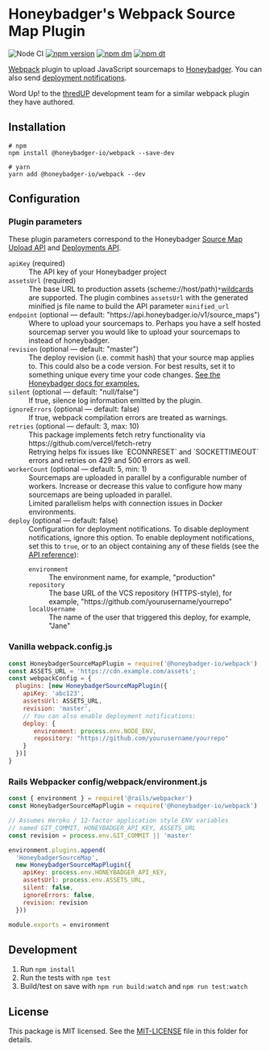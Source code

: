 # Honeybadger's Webpack Source Map Plugin

![Node CI](https://github.com/honeybadger-io/honeybadger-js/workflows/Node%20CI/badge.svg)
[![npm version](https://badge.fury.io/js/%40honeybadger-io%2Fwebpack.svg)](https://badge.fury.io/js/%40honeybadger-io%2Fwebpack)
[![npm dm](https://img.shields.io/npm/dm/@honeybadger-io/webpack)](https://www.npmjs.com/package/@honeybadger-io/webpack)
[![npm dt](https://img.shields.io/npm/dt/@honeybadger-io/webpack)](https://www.npmjs.com/package/@honeybadger-io/webpack)

[Webpack](https://webpack.js.org/) plugin to upload JavaScript
sourcemaps to [Honeybadger](https://docs.honeybadger.io/guides/source-maps.html). You can also send [deployment notifications](https://docs.honeybadger.io/api/deployments.html).

Word Up! to the [thredUP](https://github.com/thredup) development team for a
similar webpack plugin they have authored.

## Installation

```
# npm
npm install @honeybadger-io/webpack --save-dev

# yarn
yarn add @honeybadger-io/webpack --dev
```

## Configuration

### Plugin parameters

These plugin parameters correspond to the Honeybadger [Source Map Upload API](https://docs.honeybadger.io/guides/source-maps.html) and [Deployments API](https://docs.honeybadger.io/api/deployments.html).

<dl>
  <dt><code>apiKey</code> (required)</dt>
  <dd>The API key of your Honeybadger project</dd>

  <dt><code>assetsUrl</code> (required)</dt>
  <dd>The base URL to production assets (scheme://host/path)<code>*</code><a href="https://docs.honeybadger.io/guides/source-maps.html#wildcards">wildcards</a> are supported. The plugin combines <code>assetsUrl</code> with the generated minified js file name to build the API parameter <code>minified_url</code></dd>

  <dt><code>endpoint</code> (optional &mdash; default: "https://api.honeybadger.io/v1/source_maps")</dt>
  <dd>Where to upload your sourcemaps to. Perhaps you have a self hosted
  sourcemap server you would like to upload your sourcemaps to instead
  of honeybadger.</dd>

  <dt><code>revision</code> (optional &mdash; default: "master")</dt>
  <dd>The deploy revision (i.e. commit hash) that your source map applies to. This could also be a code version. For best results, set it to something unique every time your code changes. <a href="https://docs.honeybadger.io/lib/javascript/guides/using-source-maps.html#versioning-your-project">See the Honeybadger docs for examples.</a></dd>

  <dt><code>silent</code> (optional &mdash; default: "null/false")</dt>
  <dd>If true, silence log information emitted by the plugin.</dd>

  <dt><code>ignoreErrors</code> (optional &mdash; default: false)</dt>
  <dd>If true, webpack compilation errors are treated as warnings.</dd>

  <dt><code>retries</code> (optional &mdash; default: 3, max: 10)</dt>
  <dd>This package implements fetch retry functionality via
  https://github.com/vercel/fetch-retry </br>
  Retrying helps fix issues like `ECONNRESET` and `SOCKETTIMEOUT`
  errors and retries on 429 and 500 errors as well.
  </dd>

  <dt><code>workerCount</code> (optional &mdash; default: 5, min: 1)</dt>
  <dd>Sourcemaps are uploaded in parallel by a configurable number of 
  workers. Increase or decrease this value to configure how many sourcemaps
  are being uploaded in parallel.</br>
  Limited parallelism helps with connection issues in Docker environments.</dd>

  <dt><code>deploy</code> (optional &mdash; default: false)</dt>
  <dd>
  Configuration for deployment notifications. To disable deployment notifications, ignore this option. To enable deployment notifications, set this to <code>true</code>, or to an object containing any of these fields (see the <a href="https://docs.honeybadger.io/api/deployments.html">API reference</a>):</br>

  <dl>
    <dt><code>environment</code></dt>
    <dd>The environment name, for example, "production"</dd>
    <dt><code>repository</code></dt>
    <dd>The base URL of the VCS repository (HTTPS-style), for example, "https://github.com/yourusername/yourrepo"</dd>
    <dt><code>localUsername</code></dt>
    <dd>The name of the user that triggered this deploy, for example, "Jane"</dd>
  </dl>
  </dd>
</dl>

### Vanilla webpack.config.js

```javascript
const HoneybadgerSourceMapPlugin = require('@honeybadger-io/webpack')
const ASSETS_URL = 'https://cdn.example.com/assets';
const webpackConfig = {
  plugins: [new HoneybadgerSourceMapPlugin({
    apiKey: 'abc123',
    assetsUrl: ASSETS_URL,
    revision: 'master',
    // You can also enable deployment notifications:
    deploy: {
       environment: process.env.NODE_ENV,
       repository: "https://github.com/yourusername/yourrepo"
    }
  })]
}
```

### Rails Webpacker config/webpack/environment.js

```javascript
const { environment } = require('@rails/webpacker')
const HoneybadgerSourceMapPlugin = require('@honeybadger-io/webpack')

// Assumes Heroku / 12-factor application style ENV variables
// named GIT_COMMIT, HONEYBADGER_API_KEY, ASSETS_URL
const revision = process.env.GIT_COMMIT || 'master'

environment.plugins.append(
  'HoneybadgerSourceMap',
  new HoneybadgerSourceMapPlugin({
    apiKey: process.env.HONEYBADGER_API_KEY,
    assetsUrl: process.env.ASSETS_URL,
    silent: false,
    ignoreErrors: false,
    revision: revision
  }))

module.exports = environment
```

## Development

1. Run `npm install`
2. Run the tests with `npm test`
3. Build/test on save with `npm run build:watch` and `npm run test:watch`

## License

This package is MIT licensed. See the [MIT-LICENSE](./MIT-LICENSE) file in this folder for details.
